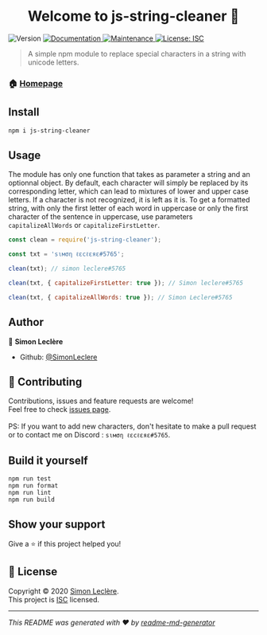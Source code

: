 <h1 align="center">Welcome to js-string-cleaner 👋</h1>
<p>
  <img alt="Version" src="https://img.shields.io/badge/version-1.0.0-blue.svg?cacheSeconds=2592000" />
  <a href="https://github.com/SimonLeclere/Js-String-Cleaner#readme" target="_blank">
    <img alt="Documentation" src="https://img.shields.io/badge/documentation-yes-brightgreen.svg" />
  </a>
  <a href="https://github.com/SimonLeclere/Js-String-Cleaner/graphs/commit-activity" target="_blank">
    <img alt="Maintenance" src="https://img.shields.io/badge/Maintained%3F-yes-green.svg" />
  </a>
  <a href="https://github.com/SimonLeclere/Js-String-Cleaner/blob/master/LICENSE" target="_blank">
    <img alt="License: ISC" src="https://img.shields.io/github/license/SimonLeclere/js-string-cleaner" />
  </a>
</p>

> A simple npm module to replace special characters in a string with unicode letters.

### 🏠 [Homepage](https://github.com/SimonLeclere/Js-String-Cleaner#readme)

## Install

```sh
npm i js-string-cleaner
```

## Usage

The module has only one function that takes as parameter a string and an optionnal object. By default, each character will simply be replaced by its corresponding letter, which can lead to mixtures of lower and upper case letters. If a character is not recognized, it is left as it is. To get a formatted string, with only the first letter of each word in uppercase or only the first character of the sentence in uppercase, use parameters `capitalizeAllWords` or `capitalizeFirstLetter`.

```js
const clean = require('js-string-cleaner');

const txt = 'sιмση ℓεcℓεяε#5765';

clean(txt); // simon leclere#5765

clean(txt, { capitalizeFirstLetter: true }); // Simon leclere#5765

clean(txt, { capitalizeAllWords: true }); // Simon Leclere#5765
```

## Author

👤 **Simon Leclère**

* Github: [@SimonLeclere](https://github.com/SimonLeclere)

## 🤝 Contributing

Contributions, issues and feature requests are welcome!<br />Feel free to check [issues page](https://github.com/SimonLeclere/Js-String-Cleaner/issues).
<br><br>
PS: If you want to add new characters, don't hesitate to make a pull request or to contact me on Discord : `sιмση ℓεcℓεяε#5765`.

## Build it yourself

```
npm run test
npm run format
npm run lint
npm run build
```

## Show your support

Give a ⭐️ if this project helped you!

## 📝 License

Copyright © 2020 [Simon Leclère](https://github.com/SimonLeclere).<br />
This project is [ISC](https://github.com/SimonLeclere/Js-String-Cleaner/blob/master/LICENSE) licensed.

***
_This README was generated with ❤️ by [readme-md-generator](https://github.com/kefranabg/readme-md-generator)_